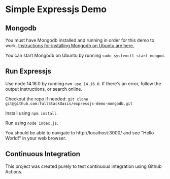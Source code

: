 # Simple Expressjs Demo

## Mongodb

You must have Mongodb installed and running in order for this demo to work. [Instructions for installing Mongodb on Ubuntu are here.](https://docs.mongodb.com/manual/tutorial/install-mongodb-on-ubuntu/)

You can start Mongodb on Ubuntu by running `sudo systemctl start mongod`.

## Run Expressjs

Use node 14.16.0 by running `nvm use 14.16.0`. If there's an error, follow the output instructions, or search online.

Checkout the repo if needed: `git clone git@github.com:fullStackOasis/expressjs-demo-mongodb.git`

Install using `npm install`.

Run using `node index.js`.

You should be able to navigate to http://localhost:3000/ and see "Hello World!" in your web browser.

## Continuous Integration

This project was created purely to test continuous integration using Github Actions.
